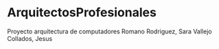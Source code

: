 # ArquitectosProfesionales
Proyecto arquitectura de computadores
Romano Rodriguez, Sara
Vallejo Collados, Jesus
